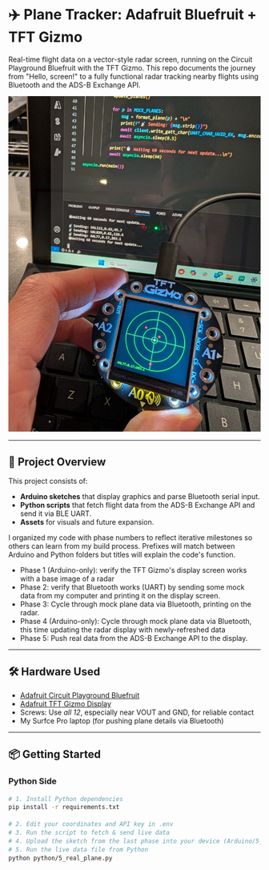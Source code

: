 # ✈️ Plane Tracker: Adafruit Bluefruit + TFT Gizmo

Real-time flight data on a vector-style radar screen, running on the Circuit Playground Bluefruit with the TFT Gizmo. This repo documents the journey from "Hello, screen!" to a fully functional radar tracking nearby flights using Bluetooth and the ADS-B Exchange API.

![demo image](assets/demo.jpg)

---

## 🧩 Project Overview

This project consists of:

- **Arduino sketches** that display graphics and parse Bluetooth serial input.
- **Python scripts** that fetch flight data from the ADS-B Exchange API and send it via BLE UART.
- **Assets** for visuals and future expansion.

I organized my code with phase numbers to reflect iterative milestones so others can learn from my build process. Prefixes will match between Arduino and Python folders but titles will explain the code's function.
- Phase 1 (Arduino-only): verify the TFT Gizmo's display screen works with a base image of a radar
- Phase 2: verify that Bluetooth works (UART) by sending some mock data from my computer and printing it on the display screen.
- Phase 3: Cycle through mock plane data via Bluetooth, printing on the radar.
- Phase 4 (Arduino-only): Cycle through mock plane data via Bluetooth, this time updating the radar display with newly-refreshed data
- Phase 5: Push real data from the ADS-B Exchange API to the display.  

---

## 🛠️ Hardware Used

- [Adafruit Circuit Playground Bluefruit](https://www.adafruit.com/product/4333)
- [Adafruit TFT Gizmo Display](https://www.adafruit.com/product/4367)
- Screws: Use *all 12*, especially near VOUT and GND, for reliable contact
- My Surfce Pro laptop (for pushing plane details via Bluetooth)

---

## 📦 Getting Started

### Python Side

```bash
# 1. Install Python dependencies
pip install -r requirements.txt

# 2. Edit your coordinates and API key in .env
# 3. Run the script to fetch & send live data
# 4. Upload the sketch from the last phase into your device (Arduino/5_real_plane.ino)
# 5. Run the live data file from Python
python python/5_real_plane.py
